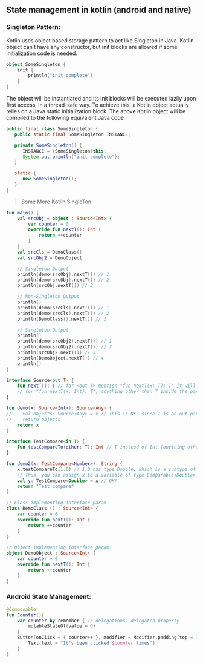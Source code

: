 ## State management in kotlin (android and native)

### Singleton Pattern:
Kotlin uses object based storage pattern to act like Singleton in Java. Kotlin object can’t have any constructor, but init blocks are allowed if some initialization code is needed.
```kotlin
object SomeSingleton {
    init {
        println("init complete")
    }
}
```
The object will be instantiated and its init blocks will be executed lazily upon first access, in a thread-safe way. To achieve this, a Kotlin object actually relies on a Java static initialization block. The above Kotlin object will be compiled to the following equivalent Java code :
```java
public final class SomeSingleton {
   public static final SomeSingleton INSTANCE;

   private SomeSingleton() {
      INSTANCE = (SomeSingleton)this;
      System.out.println("init complete");
   }

   static {
      new SomeSingleton();
   }
}
```
> Some More Kotlin SingleTon

```kotlin
fun main() {
    val srcObj = object : Source<Int> {
        var counter = 0
        override fun nextT(): Int {
            return ++counter
        }
    }
    val srcCls = DemoClass()
    val srcObj2 = DemoObject

    // Singleton Output
    println(demo(srcObj).nextT()) // 1
    println(demo(srcObj).nextT()) // 2
    println(srcObj.nextT()) // 3

    // Non-Singleton Output
    println()
    println(demo(srcCls).nextT()) // 1
    println(demo(srcCls).nextT()) // 2
    println(DemoClass().nextT()) // 1

    // Singleton Output
    println()
    println(demo(srcObj2).nextT()) // 1
    println(demo(srcObj2).nextT()) // 2
    println(srcObj2.nextT()) // 3
    println(DemoObject.nextT()) // 4
    println()
}

interface Source<out T> {
    fun nextT(): T // for <out T> mention "fun nextT(x: T): T" it will throw error - "Type parameter T is declared as 'out' but occurs in 'in' position in type T". // Cannot return the same type
    // for "fun nextT(x: Int): T", anything other than T inside the parameter will work just fine.
}

fun demo(x: Source<Int>): Source<Any> {
//    val objects: Source<Any> = x // This is OK, since T is an out-parameter
//    return objects
    return x
}

interface TestCompare<in T> {
    fun testCompareTo(other: T): Int // T instead of Int (anything other than T) will throw an error "Type parameter T is declared as 'in' but occurs in 'out' position in type T"
}

fun demo2(x: TestCompare<Number>): String {
    x.testCompareTo(1.0) // 1.0 has type Double, which is a subtype of Number
    // Thus, you can assign x to a variable of type Comparable<Double>
    val y: TestCompare<Double> = x // OK!
    return "Test compare"
}

// Class implementing interface param
class DemoClass () : Source<Int> {
    var counter = 0
    override fun nextT(): Int {
        return ++counter
    }
}

// Object implementing interface param
object DemoObject : Source<Int> {
    var counter = 0
    override fun nextT(): Int {
        return ++counter
    }
}
```
### Android State Management:
```kotlin
@Composable
fun Counter(){
    var counter by remember { // delegations, delegated property
        mutableStateOf(value = 0)
    }
    Button(onClick = { counter++ }, modifier = Modifier.padding(top = 77.dp, start = 27.dp)) {
        Text(text = "It's been clicked $counter times")
    }
}
```